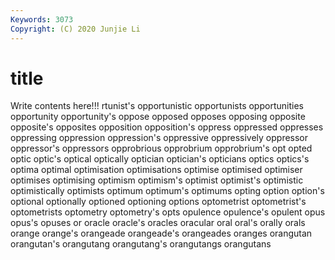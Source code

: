 ```yaml
---
Keywords: 3073
Copyright: (C) 2020 Junjie Li
---
```


# title

Write contents here!!!
rtunist's 
opportunistic 
opportunists 
opportunities 
opportunity
opportunity's 
oppose 
opposed 
opposes 
opposing 
opposite 
opposite's 
opposites 
opposition 
opposition's
oppress 
oppressed 
oppresses 
oppressing 
oppression 
oppression's 
oppressive 
oppressively 
oppressor 
oppressor's
oppressors 
opprobrious 
opprobrium 
opprobrium's 
opt 
opted 
optic 
optic's 
optical 
optically
optician 
optician's 
opticians 
optics 
optics's 
optima 
optimal 
optimisation 
optimisations 
optimise
optimised 
optimiser 
optimises 
optimising 
optimism 
optimism's 
optimist 
optimist's 
optimistic 
optimistically
optimists 
optimum 
optimum's 
optimums 
opting 
option 
option's 
optional 
optionally 
optioned
optioning 
options 
optometrist 
optometrist's 
optometrists 
optometry 
optometry's 
opts 
opulence 
opulence's
opulent 
opus 
opus's 
opuses 
or 
oracle 
oracle's 
oracles 
oracular 
oral
oral's 
orally 
orals 
orange 
orange's 
orangeade 
orangeade's 
orangeades 
oranges 
orangutan
orangutan's 
orangutang 
orangutang's 
orangutangs 
orangutans 
